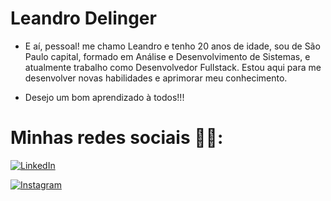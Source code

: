 # Leandro Delinger

- E aí, pessoal! me chamo Leandro e tenho 20 anos de idade, sou de São Paulo capital, formado em Análise e Desenvolvimento de Sistemas, e atualmente trabalho como Desenvolvedor Fullstack. Estou aqui para me desenvolver novas habilidades e aprimorar meu conhecimento.

- Desejo um bom aprendizado à todos!!!

# Minhas redes sociais 🔗🔥:

[![LinkedIn](https://img.shields.io/badge/LinkedIn-2BB21D?style=for-the-badge&logo=linkedin&logoColor=#003e4f)](https://www.linkedin.com/in/leandrodelinger/)

[![Instagram](https://img.shields.io/badge/Instagram-2BB21D?style=for-the-badge&logo=instagram&logoColor=#cfb590)](https://www.instagram.com/leandro_delinger/)
